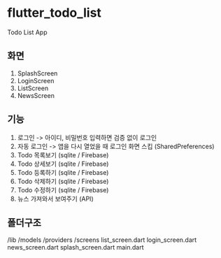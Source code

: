 # flutter_todo_list

Todo List App

## 화면

1. SplashScreen
2. LoginScreen
3. ListScreen
4. NewsScreen

## 기능

1. 로그인 -> 아이디, 비밀번호 입력하면 검증 없이 로그인
2. 자동 로그인 -> 앱을 다시 열었을 때 로그인 화면 스킵 (SharedPreferences)
3. Todo 목록보기 (sqlite / Firebase)
4. Todo 상세보기 (sqlite / Firebase)
5. Todo 등록하기 (sqlite / Firebase)
6. Todo 삭제하기 (sqlite / Firebase)
7. Todo 수정하기 (sqlite / Firebase)
8. 뉴스 가져와서 보여주기 (API)

## 폴더구조

/lib
/models
/providers
/screens
list_screen.dart
login_screen.dart
news_screen.dart
splash_screen.dart
main.dart
